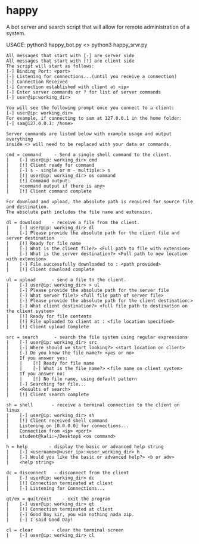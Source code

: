 # happy
A bot server and search script that will allow for remote administration of a system.

USAGE: python3 happy_bot.py <> python3 happy_srvr.py

    All messages that start with [-] are server side
    All messages that start with [!] are client side
    The script will start as follows:
    [-] Binding Port: <port>
    [-] Listening for connections...(until you receive a connection)
    [-] Connection Received
    [-] Connection established with client at <ip>
    [-] Enter server commands or ? for list of server commands
    [-] user@ip:working_dir> 

    You will see the following prompt once you connect to a client:
    [-] user@ip: working_dir> 
    For example, if connecting to sam at 127.0.0.1 in the home folder:
    [-] sam@127.0.0.1: /home> 
    
    Server commands are listed below with example usage and output everything 
    inside <> will need to be replaced with your data or commands. 
    
    cmd = command     - Send a single shell command to the client. 
    |    [-] user@ip: working_dir> cmd
    |    [!] Client ready for command
    |    [-] s - single or m - multiple:> s
    |    [!] user@ip: working_dir> os command
    |    [!] Command output:
    |    <command output if there is any>
    |    [!] Client command complete
    
    For download and upload, the absolute path is required for source file and destination.
    The absolute path includes the file name and extension.
    
    dl = download    - receive a file from the client.
    |    [-] user@ip: working_dir> dl
    |    [-] Please provide the absolute path for the client file and server destination
    |    [!] Ready for file name
    |    [-] What is the client file?> <Full path to file with extension>
    |    [-] What is the server destination?> <Full path to new location with extension>
    |    [-] File successfully downloaded to : <path provided>
    |    [!] Client download complete
    
    ul = upload      - send a file to the client.
    |    [-] user@ip: working_dir> > ul
    |    [-] Please provide the absolute path for the server file 
    |    [-] What server file?> <full file path of server file>
    |    [-] Please provide the absolute path for the client destination:>
    |    [-] What client destination?> <full file path to destination on the client system>
    |    [!] Ready for file contents
    |    [!] File uploaded to client at : <file location specified>
    |    [!] Client upload Complete

    src = search      - search the file system using regular expressions
    |    [-] user@ip: working_dir> src
    |    [-] Where should we start looking?> <start location on client>
    |    [-] Do you know the file name?> <yes or no>
    |    If you answer yes:
    |    |    [!] Ready for file name
    |    |    [-] What is the file name?> <file name on client system>
    |    If you answer no:
    |    |    [!] No file name, using default pattern 
    |    [-] Searching for file...
    |    <Results of search>
    |    [!] Client search complete
    
    sh = shell       - receive a terminal connection to the client on linux
    |    [-] user@ip: working_dir> sh
    |    [!] Client received shell command
    |    Listening on [0.0.0.0] for connections...
    |    Connection from <ip> <port>
    |    student@kali:~/Desktop$ <os command>

    h = help        - display the basic or advanced help string  
    |    [-] <username>@<user_ip>:<user_working_dir> h
    |    [-] Would you like the basic or advanced help?> <b or adv>
    |    <help string>
    
    dc = disconnect   - disconnect from the client
    |    [-] user@ip: working_dir> dc
    |    [!] Connection terminated at client
    |    [-] Listening for Connections...
    
    qt/ex = quit/exit    - exit the program
    |    [-] user@ip: working_dir> qt
    |    [!] Connection terminated at client
    |    [-] Good Day sir, you win nothing nada zip.
    |    [-] I said Good Day!
    
    cl = clear       - clear the terminal screen
    |    [-] user@ip: working_dir> cl
